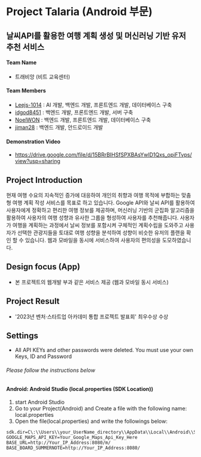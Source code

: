 # Project Talaria (Android 부문)

## 날씨API를 활용한 여행 계획 생성 및 머신러닝 기반 유저 추천 서비스
#### Team Name
- 트래비앙 (비트 교육센터)
#### Team Members
- [Leejs-1014](https://github.com/Leejs-1014) : AI 개발, 백엔드 개발, 프론트엔드 개발, 데이터베이스 구축
- [idgod8451](https://github.com/idgod8451) : 백엔드 개발, 프론트엔드 개발, 서버 구축
- [NoelWON](https://github.com/NoelWON) : 백엔드 개발, 프론트엔드 개발, 데이터베이스 구축
- [jiman28](https://github.com/jiman28) : 백엔드 개발, 안드로이드 개발
#### Demonstration Video
- https://drive.google.com/file/d/15BRrBIHSfSPXBAsYwlD1Qxs_opiFTvps/view?usp=sharing

## Project Introduction
현재 여행 수요의 지속적인 증가에 대응하여 개인의 취향과 여행 목적에 부합하는 맞춤형 여행 계획 작성 서비스를 목표로 하고 있습니다. Google API와 날씨 API를 활용하여 사용자에게 정확하고 편리한 여행 정보를 제공하며, 머신러닝 기반의 군집화 알고리즘을 활용하여 사용자의 여행 성향과 유사한 그룹을 형성하여 사용자를 추천해줍니다.
사용자가 여행을 계획하는 과정에서 날씨 정보를 포함시켜 구체적인 계획수립을 도와주고 사용자가 선택한 관광지들을 토대로 여행 성향을 분석하여 성향이 비슷한 유저의 플랜을 확인 할 수 있습니다.
웹과 모바일을 동시에 서비스하여 사용자의 편의성을 도모하였습니다.

## Design focus (App)
- 본 프로젝트의 웹개발 부과 같은 서비스 제공 (웹과 모바일 동시 서비스)

## Project Result
- '2023년 벤처·스타트업 아카데미 통합 프로젝트 발표회' 최우수상 수상

## Settings
- All API KEYs and other passwords were deleted. You must use your own Keys, ID and Password
###### Please follow the instructions below
#### Android: Android Studio (local.properties (SDK Location))
1. start Android Studio
2. Go to your Project(Android) and Create a file with the following name: local.properties
3. Open the file(local.properties) and write the followings below:
```
sdk.dir=C\:\\Users\\your_UserName_directory\\AppData\\Local\\Android\\Sdk
GOOGLE_MAPS_API_KEY=Your_Google_Maps_Api_Key_Here
BASE_URL=http://Your_IP_Address:8080/m/
BASE_BOARD_SUMMERNOTE=http://Your_IP_Address:8080/
```
